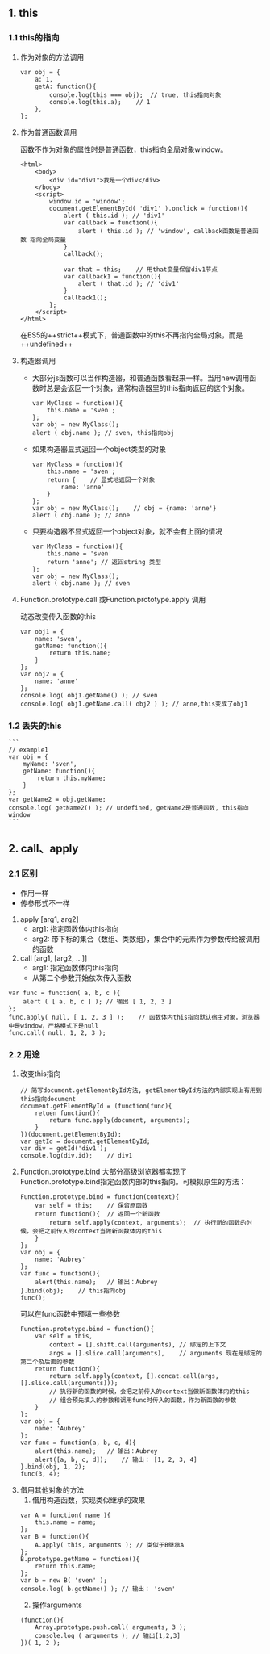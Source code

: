 ## 1. this
### 1.1 this的指向
1. 作为对象的方法调用
    ```
    var obj = {
        a: 1,
        getA: function(){
            console.log(this === obj);  // true, this指向对象
            console.log(this.a);    // 1
        },
    };
    ```

2. 作为普通函数调用

    函数不作为对象的属性时是普通函数，this指向全局对象window。
    ```
    <html>
        <body>
            <div id="div1">我是一个div</div>
        </body>
        <script>
            window.id = 'window';
            document.getElementById( 'div1' ).onclick = function(){
                alert ( this.id ); // 'div1'
                var callback = function(){
                    alert ( this.id ); // 'window', callback函数是普通函数 指向全局变量
                }
                callback();

                var that = this;    // 用that变量保留div1节点
                var callback1 = function(){
                    alert ( that.id ); // 'div1'
                }
                callback1();
            };
        </script>
    </html>
    ```
    在ES5的++strict++模式下，普通函数中的this不再指向全局对象，而是++undefined++

3. 构造器调用
    - 大部分js函数可以当作构造器，和普通函数看起来一样。当用new调用函数时总是会返回一个对象，通常构造器里的this指向返回的这个对象。
        ```
        var MyClass = function(){
            this.name = 'sven';
        };
        var obj = new MyClass();
        alert ( obj.name ); // sven, this指向obj
        ```
    - 如果构造器显式返回一个object类型的对象
        ```
        var MyClass = function(){
            this.name = 'sven';
            return {    // 显式地返回一个对象
                name: 'anne'
            }
        };
        var obj = new MyClass();    // obj = {name: 'anne'}
        alert ( obj.name ); // anne
        ```
    - 只要构造器不显式返回一个object对象，就不会有上面的情况
        ```
        var MyClass = function(){
            this.name = 'sven'
            return 'anne'; // 返回string 类型
        };
        var obj = new MyClass();
        alert ( obj.name ); // sven
        ```

4. Function.prototype.call 或Function.prototype.apply 调用

    动态改变传入函数的this
    ```
    var obj1 = {
        name: 'sven',
        getName: function(){
            return this.name;
        }
    };
    var obj2 = {
        name: 'anne'
    };
    console.log( obj1.getName() ); // sven
    console.log( obj1.getName.call( obj2 ) ); // anne,this变成了obj1
    ```
### 1.2 丢失的this
    ```
    // example1
    var obj = {
        myName: 'sven',
        getName: function(){
            return this.myName;
        }
    };
    var getName2 = obj.getName;
    console.log( getName2() ); // undefined, getName2是普通函数, this指向window
    ```

## 2. call、apply
### 2.1 区别
- 作用一样
- 传参形式不一样
1. apply [arg1, arg2]
    - arg1: 指定函数体内this指向
    - arg2: 带下标的集合（数组、类数组），集合中的元素作为参数传给被调用的函数
2. call [arg1, [arg2, ...]]
    - arg1: 指定函数体内this指向
    - 从第二个参数开始依次传入函数
```
var func = function( a, b, c ){
    alert ( [ a, b, c ] ); // 输出 [ 1, 2, 3 ]
};
func.apply( null, [ 1, 2, 3 ] );    // 函数体内this指向默认宿主对象，浏览器中是window，严格模式下是null
func.call( null, 1, 2, 3 );
```
### 2.2 用途
1. 改变this指向
    ```
    // 简写document.getElementById方法, getElementById方法的内部实现上有用到this指向document
    document.getElementById = (function(func){
        retuen function(){
            return func.apply(document, arguments);
        }
    })(document.getElementById);
    var getId = document.getElementById;
    var div = getId('div1');
    console.log(div.id);    // div1
    ```
2. Function.prototype.bind
    大部分高级浏览器都实现了Function.prototype.bind指定函数内部的this指向。可模拟原生的方法：
    ```
    Function.prototype.bind = function(context){
        var self = this;    // 保留原函数
        return function(){  // 返回一个新函数
            return self.apply(context, arguments);  // 执行新的函数的时候，会把之前传入的context当做新函数体内的this
        }
    };
    var obj = {
        name: 'Aubrey'
    };
    var func = function(){
        alert(this.name);   // 输出：Aubrey
    }.bind(obj);    // this指向obj
    func();
    ```
    可以在func函数中预填一些参数
    ```
    Function.prototype.bind = function(){
        var self = this,
            context = [].shift.call(arguments), // 绑定的上下文
            args = [].slice.call(arguments),    // arguments 现在是绑定的第二个及后面的参数
        return function(){
            return self.apply(context, [].concat.call(args, [].slice.call(arguments)));
            // 执行新的函数的时候，会把之前传入的context当做新函数体内的this
            // 组合预先填入的参数和调用func时传入的函数，作为新函数的参数
        }
    };
    var obj = {
        name: 'Aubrey'
    };
    var func = function(a, b, c, d){
        alert(this.name);   // 输出：Aubrey
        alert([a, b, c, d]);    // 输出： [1, 2, 3, 4]
    }.bind(obj, 1, 2);
    func(3, 4);
    ```
3. 借用其他对象的方法
    1. 借用构造函数，实现类似继承的效果
    ```
    var A = function( name ){
        this.name = name;
    };
    var B = function(){
        A.apply( this, arguments ); // 类似于B继承A
    };
    B.prototype.getName = function(){
        return this.name;
    };
    var b = new B( 'sven' );
    console.log( b.getName() ); // 输出： 'sven'
    ```
    2. 操作arguments
    ```
    (function(){
        Array.prototype.push.call( arguments, 3 );
        console.log ( arguments ); // 输出[1,2,3]
    })( 1, 2 );
    ```